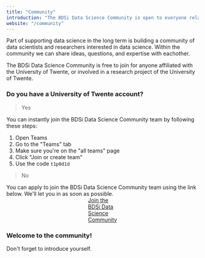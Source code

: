 ```yaml
---
title: "Community"
introduction: "The BDSi Data Science Community is open to everyone related to BMS and interested in data science. Within the community we can share ideas, questions, and expertise with eachother."
website: "/community"
---
```


Part of supporting data science in the long term is building a community of data scientists and researchers interested in data science. Within the community we can share ideas, questions, and expertise with eachother.

The BDSi Data Science Community is free to join for anyone affiliated with the University of Twente, or involved in a research project of the University of Twente.

<h3 class="mt-3">Do you have a University of Twente account?</h3>
<div class="row">
  <div class="col-md-6 panel">
    <blockquote>Yes</blockquote>
    You can instantly join the BDSi Data Science Community team by
    following these steps:
    <ol>
      <li>Open Teams</li>
      <li>Go to the "Teams" tab</li>
      <li>Make sure you're on the "all teams" page</li>
      <li>Click "Join or create team"</li>
      <li>Use the code <code>t1p0d1d</code></li>
    </ol>
  </div>
  <div class="col-md-6">
    <blockquote class="mt-4 mt-md-0">No</blockquote>
    You can apply to join the BDSi Data Science Community team using the
    link below. We'll let you in as soon as possible.
    <br />
    <a
      href="https://teams.microsoft.com/l/channel/19%3aByywZOzEom4TD269aMiOnryoyS6qxlP9qHo8PONi5Y01%40thread.tacv2/General?groupId=9e63c81f-f953-4d91-8826-385bb1ddb2f8&tenantId=723246a1-c3f5-43c5-acdc-43adb404ac4d"
      class="button mt-2 large"
      style="
        display: block;
        margin-left: auto;
        margin-right: auto;
        width: min-content;
      "
    >
      Join the BDSi Data Science Community
    </a>
  </div>
</div>
<h3 class="mt-3">Welcome to the community!</h3>
Don't forget to introduce yourself.
